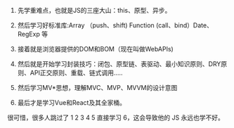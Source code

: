 1. 先学重难点，也就是JS的三座大山：this、原型、异步。

2. 然后学习好标准库:Array （push、shift) Function (call、bind）Date、RegExp 等

3. 接着就是浏览器提供的DOM和BOM（现在叫做WebAPIs)

4. 然后就是开始学习封装技巧：闭包、原型链、表驱动、最小知识原则、DRY原则、API正交原则、重载、链式调用..…

5. 然后学习MV*思想，理解MVC、MVP、MVVM的设计意图

6. 最后才是学习Vue和React及其全家桶。

很可惜，很多人跳过了 1 2 3 4 5 直接学习 6，这会导致他的 JS 永远也学不好。